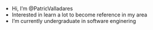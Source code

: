 - Hi, I’m @PatricValladares
- Interested in learn a lot to become reference in my area
- I’m currently undergraduate in software enginering


<!---
PatricValladares/PatricValladares is a ✨ special ✨ repository because its `README.md` (this file) appears on your GitHub profile.
You can click the Preview link to take a look at your changes.
--->
